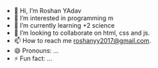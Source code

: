 - 👋 Hi, I’m Roshan YAdav
- 👀 I’m interested in programming m
- 🌱 I’m currently learning +2 science 
- 💞️ I’m looking to collaborate on html, css and js.
- 📫 How to reach me roshanyy2017@gmail.com.
- 😄 Pronouns: ...
- ⚡ Fun fact: ...

<!---
Ros-hue/Ros-hue is a ✨ special ✨ repository because its `README.md` (this file) appears on your GitHub profile.
You can click the Preview link to take a look at your changes.
--->
